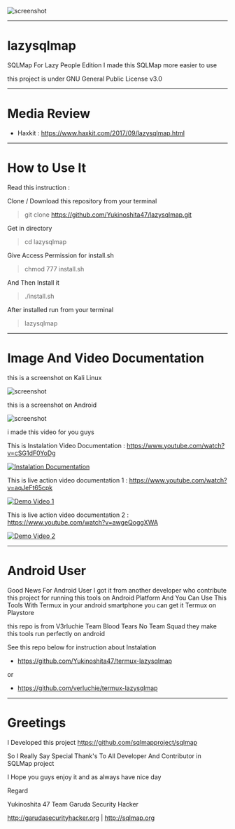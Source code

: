 ![screenshot](https://scontent.fpku3-1.fna.fbcdn.net/v/t1.0-9/21557750_2042741135953712_5078261438831460254_n.jpg?oh=2f97d6a6bd568345cca1076e5eead7c4&oe=5A5ED863)

______________________________________
# lazysqlmap

SQLMap For Lazy People Edition I made this SQLMap more easier to use

this project is under GNU General Public License v3.0

______________________________________
# Media Review

- Haxkit : https://www.haxkit.com/2017/09/lazysqlmap.html
______________________________________
# How to Use It

Read this instruction :

Clone / Download this repository from your terminal

> git clone https://github.com/Yukinoshita47/lazysqlmap.git

Get in directory 

> cd lazysqlmap

Give Access Permission for install.sh

> chmod 777 install.sh

And Then Install it

> ./install.sh

After installed run from your terminal

> lazysqlmap

______________________________________
# Image And Video Documentation

this is a screenshot on Kali Linux

![screenshot](https://2.bp.blogspot.com/-aO-u7o9yaN8/WbugDrf0xkI/AAAAAAAABok/4FahXSb3MSI9Xe2ABOwN514KPJvBhY5gACLcBGAs/s640/Screenshot%2Bfrom%2B2017-09-15%2B16%253A37%253A41.png)


this is a screenshot on Android

![screenshot](https://scontent-sin6-2.xx.fbcdn.net/v/t31.0-0/p480x480/21731631_910735625746940_8174915939289644754_o.jpg?oh=fcd3dbb64b2c31ac4800d737c90151fd&oe=5A5CF8BB)

i made this video for you guys

This is Instalation Video Documentation : https://www.youtube.com/watch?v=cSG1dF0YoDg

[![Instalation Documentation](https://i.ytimg.com/vi/cSG1dF0YoDg/hqdefault.jpg)](https://www.youtube.com/watch?v=cSG1dF0YoDg)

This is live action video documentation 1 : https://www.youtube.com/watch?v=aqJeFt65cpk

[![Demo Video 1](https://i.ytimg.com/vi/aqJeFt65cpk/hqdefault.jpg)](https://www.youtube.com/watch?v=aqJeFt65cpk)

This is live action video documentation 2 : https://www.youtube.com/watch?v=awgeQoggXWA

[![Demo Video 2](https://i.ytimg.com/vi/awgeQoggXWA/hqdefault.jpg)](https://www.youtube.com/watch?v=awgeQoggXWA)

______________________________________
# Android User 

Good News For Android User I got it from another developer who contribute this project for running this tools on Android Platform And You Can Use This Tools With Termux in your android smartphone you can get it Termux on Playstore

this repo is from V3rluchie Team Blood Tears No Team Squad they make this tools run perfectly on android

See this repo below for instruction about Instalation 

 - https://github.com/Yukinoshita47/termux-lazysqlmap
 
 or
 
 - https://github.com/verluchie/termux-lazysqlmap

______________________________________
# Greetings

I Developed this project https://github.com/sqlmapproject/sqlmap

So I Really Say Special Thank's To All Developer And Contributor in SQLMap project

I Hope you guys enjoy it and as always have nice day

Regard

Yukinoshita 47 Team Garuda Security Hacker

http://garudasecurityhacker.org | http://sqlmap.org

